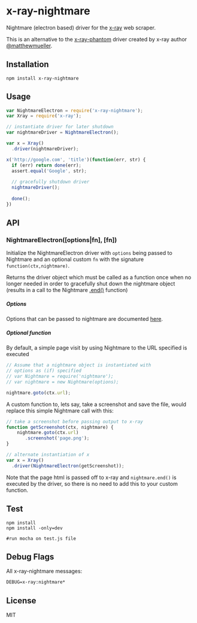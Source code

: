 # x-ray-nightmare
Nightmare (electron based) driver for the [x-ray](https://github.com/lapwinglabs/x-ray) web scraper.

This is an alternative to the [x-ray-phantom](https://github.com/lapwinglabs/x-ray-phantom) driver created by x-ray author [@matthewmueller](https://github.com/matthewmueller).

## Installation

```
npm install x-ray-nightmare
```

## Usage

```js
var NightmareElectron = require('x-ray-nightmare');
var Xray = require('x-ray');

// instantiate driver for later shutdown
var nightmareDriver = NightmareElectron();

var x = Xray()
  .driver(nightmareDriver);

x('http://google.com', 'title')(function(err, str) {
  if (err) return done(err);
  assert.equal('Google', str);
  
  // gracefully shutdown driver
  nightmareDriver();
  
  done();
})
```

## API

### NightmareElectron([options|fn], [fn])

Initialize the NightmareElectron driver with `options` being passed to Nightmare and
an optional custom `fn` with the signature `function(ctx,nightmare)`.

Returns the driver object which must be called as a function once when no longer needed
in order to gracefully shut down the nightmare object (results in a call to the Nightmare [.end()](https://github.com/segmentio/nightmare#end) function)

##### Options

Options that can be passed to nightmare are documented [here](https://github.com/segmentio/nightmare#nightmareoptions).

##### Optional function

By default, a simple page visit by using Nightmare to the URL specified is executed

```js
// Assume that a nightmare object is instantiated with
// options as (if) specified
// var Nightmare = require('nightmare');
// var nightmare = new Nightmare(options);

nightmare.goto(ctx.url);

```

A custom function to, lets say, take a screenshot and save the file, would replace this simple Nightmare call with this:

```js
// take a screenshot before passing output to x-ray
function getScreenshot(ctx, nightmare) {
    nightmare.goto(ctx.url)
       .screenshot('page.png');
}

// alternate instantiation of x
var x = Xray()
  .driver(NightmareElectron(getScreenshot));


```
Note that the page html is passed off to x-ray and  `nightmare.end()` is executed by the driver, so there is no need to add this to your custom function.

## Test

```
npm install 
npm install -only=dev

#run mocha on test.js file

```

## Debug Flags

All x-ray-nightmare messages:

`DEBUG=x-ray:nightmare*`


## License

MIT
